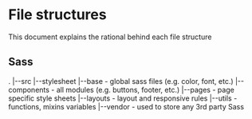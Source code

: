 # File structures

This document explains the rational behind each file structure

## Sass

.
|--src
  |--stylesheet
    |--base - global sass files (e.g. color, font, etc.)
    |--components - all modules (e.g. buttons, footer, etc.)
    |--pages - page specific style sheets
    |--layouts - layout and responsive rules
    |--utils - functions, mixins variables
    |--vendor - used to store any 3rd party Sass
